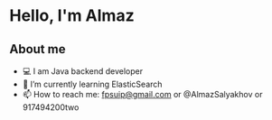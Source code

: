 # Hello, I'm Almaz
## About me
- :computer: I am Java backend developer
- 🌱 I’m currently learning ElasticSearch
- 📫 How to reach me: fpsuip@gmail.com or @AlmazSalyakhov or 917494200two
<!--
**cool102/cool102** is a ✨ _special_ ✨ repository because its `README.md` (this file) appears on your GitHub profile.

Here are some ideas to get you started:

- 🔭 I’m currently working on ...
- 🌱 I’m currently learning ElasticSearch
- 👯 I’m looking to collaborate on ...
- 🤔 I’m looking for help with ...
- 💬 Ask me about ...
- 

-->
